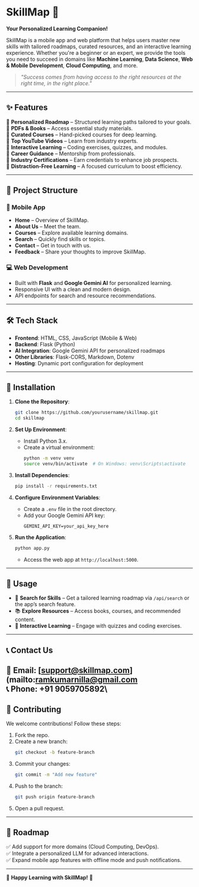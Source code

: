 # SkillMap 🚀

**Your Personalized Learning Companion!**

SkillMap is a mobile app and web platform that helps users master new skills with tailored roadmaps, curated resources, and an interactive learning experience. Whether you're a beginner or an expert, we provide the tools you need to succeed in domains like **Machine Learning**, **Data Science**, **Web & Mobile Development**, **Cloud Computing**, and more.

> *"Success comes from having access to the right resources at the right time, in the right place."*

---

## ✨ Features

🔹 **Personalized Roadmap** – Structured learning paths tailored to your goals.\
🔹 **PDFs & Books** – Access essential study materials.\
🔹 **Curated Courses** – Hand-picked courses for deep learning.\
🔹 **Top YouTube Videos** – Learn from industry experts.\
🔹 **Interactive Learning** – Coding exercises, quizzes, and modules.\
🔹 **Career Guidance** – Mentorship from professionals.\
🔹 **Industry Certifications** – Earn credentials to enhance job prospects.\
🔹 **Distraction-Free Learning** – A focused curriculum to boost efficiency.

---

## 📂 Project Structure

### 📱 Mobile App

- **Home** – Overview of SkillMap.
- **About Us** – Meet the team.
- **Courses** – Explore available learning domains.
- **Search** – Quickly find skills or topics.
- **Contact** – Get in touch with us.
- **Feedback** – Share your thoughts to improve SkillMap.

### 💻 Web Development

- Built with **Flask** and **Google Gemini AI** for personalized learning.
- Responsive UI with a clean and modern design.
- API endpoints for search and resource recommendations.

---

## 🛠 Tech Stack

- **Frontend**: HTML, CSS, JavaScript (Mobile & Web)
- **Backend**: Flask (Python)
- **AI Integration**: Google Gemini API for personalized roadmaps
- **Other Libraries**: Flask-CORS, Markdown, Dotenv
- **Hosting**: Dynamic port configuration for deployment

---

## 🚀 Installation

1. **Clone the Repository**:

   ```bash
   git clone https://github.com/yourusername/skillmap.git
   cd skillmap
   ```

2. **Set Up Environment**:

   - Install Python 3.x.
   - Create a virtual environment:
     ```bash
     python -m venv venv
     source venv/bin/activate  # On Windows: venv\Scripts\activate
     ```

3. **Install Dependencies**:

   ```bash
   pip install -r requirements.txt
   ```

4. **Configure Environment Variables**:

   - Create a `.env` file in the root directory.
   - Add your Google Gemini API key:
     ```
     GEMINI_API_KEY=your_api_key_here
     ```

5. **Run the Application**:

   ```bash
   python app.py
   ```

   - Access the web app at `http://localhost:5000`.

---

## 📌 Usage

- 🔎 **Search for Skills** – Get a tailored learning roadmap via `/api/search` or the app’s search feature.
- 📚 **Explore Resources** – Access books, courses, and recommended content.
- 🎯 **Interactive Learning** – Engage with quizzes and coding exercises.

---

## 📞 Contact Us

📧 **Email**: [support@skillmap.com](mailto\:ramkumarnilla@gmail.com\
📞 **Phone**: +91 9059705892\
---

## 🌟 Contributing

We welcome contributions! Follow these steps:

1. Fork the repo.
2. Create a new branch:
   ```bash
   git checkout -b feature-branch
   ```
3. Commit your changes:
   ```bash
   git commit -m "Add new feature"
   ```
4. Push to the branch:
   ```bash
   git push origin feature-branch
   ```
5. Open a pull request.

---

## 🔮 Roadmap

✅ Add support for more domains (Cloud Computing, DevOps).\
✅ Integrate a personalized LLM for advanced interactions.\
✅ Expand mobile app features with offline mode and push notifications.

---

🎉 **Happy Learning with SkillMap!** 🚀

